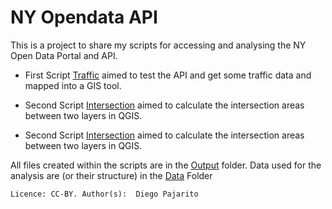 # NY Opendata API
This is a project to share my scripts for accessing and analysing the NY Open Data Portal and API.

* First Script [Traffic](traffic.py) aimed to test the API and get some traffic data and mapped into a GIS tool. 

* Second Script [Intersection](area_intersection.py) aimed to calculate the intersection areas between two layers in QGIS. 

* Second Script [Intersection](area_intersection.py) aimed to calculate the intersection areas between two layers in QGIS. 

All files created within the scripts are in the [Output](output) folder. Data used for the analysis are (or their structure) in the [Data](data) Folder

    Licence: CC-BY. Author(s):  Diego Pajarito 
